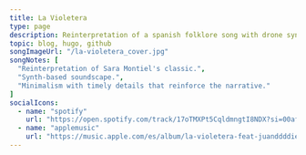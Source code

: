 ```yaml
---
title: La Violetera
type: page
description: Reinterpretation of a spanish folklore song with drone synths.
topic: blog, hugo, github
songImageUrl: "/la-violetera_cover.jpg"
songNotes: [
  "Reinterpretation of Sara Montiel's classic.",
  "Synth-based soundscape.",
  "Minimalism with timely details that reinforce the narrative."
]
socialIcons:
  - name: "spotify"
    url: "https://open.spotify.com/track/17oTMXPt5CqldmngtI8NDX?si=00af2f689d344d2d"
  - name: "applemusic"
    url: "https://music.apple.com/es/album/la-violetera-feat-juanddddiego/1648470972?i=1648471218"
---
```

